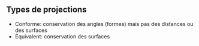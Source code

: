 ## Types de projections

- Conforme: conservation des angles (formes) mais pas des distances ou des surfaces
- Equivalent: conservation des surfaces
